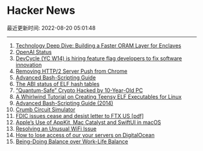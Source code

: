 # Hacker News

最近更新时间: 2022-08-20 05:01:48

--- 
1. [Technology Deep Dive: Building a Faster ORAM Layer for Enclaves](https://signal.org/blog/building-faster-oram/) 
2. [OpenAI Status](https://status.openai.com) 
3. [DevCycle (YC W14) is hiring feature flag developers to fix software innovation](https://devcycle.com/company/careers) 
4. [Removing HTTP/2 Server Push from Chrome](https://developer.chrome.com/blog/removing-push/) 
5. [Advanced Bash-Scripting Guide](https://tldp.org/LDP/abs/html/) 
6. [The ABI status of ELF hash tables](https://lwn.net/SubscriberLink/904892/dba951441b61cbdc/) 
7. [“Quantum-Safe” Crypto Hacked by 10-Year-Old PC](https://spectrum.ieee.org/quantum-safe-encryption-hacked) 
8. [A Whirlwind Tutorial on Creating Teensy ELF Executables for Linux](https://www.muppetlabs.com/~breadbox/software/tiny/teensy.html) 
9. [Advanced Bash-Scripting Guide (2014)](https://tldp.org/LDP/abs/html/) 
10. [Crumb Circuit Simulator](https://www.crumbsim.com) 
11. [FDIC issues cease and desist letter to FTX US [pdf]](https://www.fdic.gov/news/press-releases/2022/ftx-harrison-letter.pdf) 
12. [Apple’s Use of AppKit, Mac Catalyst and SwiftUI in macOS](https://blog.timac.org/2022/0818-state-of-appkit-catalyst-swiftui-mac/) 
13. [Resolving an Unusual WiFi Issue](https://blog.ando.fyi/posts/diagnosing-an-unsual-wifi-issue/) 
14. [How to lose access of our your servers on DigitalOcean](https://news.ycombinator.com/item?id=32525560) 
15. [Being-Doing Balance over Work-Life Balance](https://jeanhsu.substack.com/p/being-doing-balance-over-work-life) 
